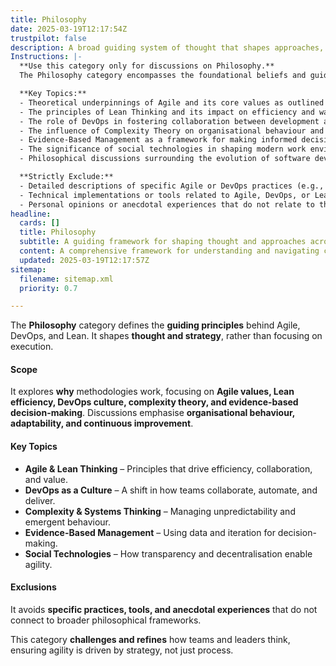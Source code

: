 ```yaml
---
title: Philosophy
date: 2025-03-19T12:17:54Z
trustpilot: false
description: A broad guiding system of thought that shapes approaches, perspectives, and methodologies but is not itself a method, practice, or principle (e.g., 	Social Technologies, DevOps, Agile, Lean Thinking).
Instructions: |-
  **Use this category only for discussions on Philosophy.**  
  The Philosophy category encompasses the foundational beliefs and guiding principles that shape methodologies and approaches within Agile, DevOps, Lean, and related frameworks. It is not focused on specific practices or methods but rather on the overarching ideas that inform and influence these practices.

  **Key Topics:**
  - Theoretical underpinnings of Agile and its core values as outlined in the Agile Manifesto.
  - The principles of Lean Thinking and its impact on efficiency and waste reduction.
  - The role of DevOps in fostering collaboration between development and operations teams.
  - The influence of Complexity Theory on organisational behaviour and decision-making.
  - Evidence-Based Management as a framework for making informed decisions based on empirical data.
  - The significance of social technologies in shaping modern work environments and team dynamics.
  - Philosophical discussions surrounding the evolution of software development practices and their implications for business agility.

  **Strictly Exclude:**
  - Detailed descriptions of specific Agile or DevOps practices (e.g., Scrum ceremonies, Kanban boards).
  - Technical implementations or tools related to Agile, DevOps, or Lean methodologies.
  - Personal opinions or anecdotal experiences that do not relate to the philosophical underpinnings of the discussed frameworks.
headline:
  cards: []
  title: Philosophy
  subtitle: A guiding framework for shaping thought and approaches across methodologies, enhancing understanding and adaptability in complex environments.
  content: A comprehensive framework for understanding and navigating complex systems, emphasising adaptability and continuous improvement. It encompasses practices related to flow management, iterative development, team dynamics, and empirical decision-making, drawing insights from various thought leaders and methodologies to enhance organisational effectiveness and responsiveness.
  updated: 2025-03-19T12:17:57Z
sitemap:
  filename: sitemap.xml
  priority: 0.7

---
```

The **Philosophy** category defines the **guiding principles** behind Agile, DevOps, and Lean. It shapes **thought and strategy**, rather than focusing on execution.

#### **Scope**

It explores **why** methodologies work, focusing on **Agile values, Lean efficiency, DevOps culture, complexity theory, and evidence-based decision-making**. Discussions emphasise **organisational behaviour, adaptability, and continuous improvement**.

#### **Key Topics**

- **Agile & Lean Thinking** – Principles that drive efficiency, collaboration, and value.
- **DevOps as a Culture** – A shift in how teams collaborate, automate, and deliver.
- **Complexity & Systems Thinking** – Managing unpredictability and emergent behaviour.
- **Evidence-Based Management** – Using data and iteration for decision-making.
- **Social Technologies** – How transparency and decentralisation enable agility.

#### **Exclusions**

It avoids **specific practices, tools, and anecdotal experiences** that do not connect to broader philosophical frameworks.

This category **challenges and refines** how teams and leaders think, ensuring agility is driven by strategy, not just process.
